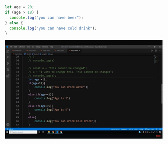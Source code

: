```js #if else condition
let age = 20;
if (age > 18) {
  console.log("you can have beer");
} else {
  console.log("you can have cold drink");
}
```

![screenshot](https://github.com/Afrojsiddiki/Notes/blob/main/javascript/if-else.png "github")
